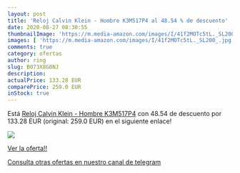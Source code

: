 ```yaml
---
layout: post
title: 'Reloj Calvin Klein - Hombre K3M517P4 al 48.54 % de descuento'
date: 2020-08-27 08:30:55
thumbnailImage: 'https://m.media-amazon.com/images/I/41f2MOTc5tL._SL200_.jpg'
images: [ 'https://m.media-amazon.com/images/I/41f2MOTc5tL._SL200_.jpg' ]
comments: true
category: ofertas
author: ring
slug: B073X8G8NJ
description:
actualPrice: 133.28 EUR
comparePrice: 259.0 EUR
inStock: true
---
```


Está [Reloj Calvin Klein - Hombre K3M517P4](https://www.amazon.com/dp/B073X8G8NJ/?tag=redken08-20) con 48.54 de descuento por 133.28 EUR (original: 259.0 EUR) en el siguiente enlace!

[![](https://m.media-amazon.com/images/I/41f2MOTc5tL._SL200_.jpg)](https://www.amazon.com/dp/B073X8G8NJ/?tag=redken08-20)

[Ver la oferta!!](https://www.amazon.com/dp/B073X8G8NJ/?tag=redken08-20)

[Consulta otras ofertas en nuestro canal de telegram](https://t.me/s/ofertas25)
